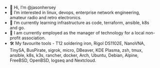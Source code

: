 - 👋 Hi, I’m @jasonhersey
- 👀 I’m interested in linux, devops, enterprise network engineering, amateur radio and retro electronics.
- 🌱 I’m currently learning infrastructure as code, terraform, ansible, k8s and go.
- 💼 I am currently employed as the manager of technology for a local non-profit association.
- 🛠 My favourite tools - T12 soldering iron, Rigol DS1102E, NanoVNA, TinySA, BusPirate, sigrok, micro, DBeaver, KDE Plasma, zsh, tmux, ansible, k8s, k3s, rancher, docker, Arch, Ubuntu, Debian, Alpine, FreeBSD, OpenBSD, logseq and Nextcloud.

